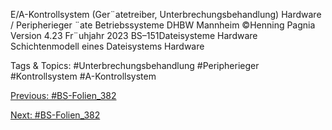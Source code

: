 E/A-Kontrollsystem
(Ger¨atetreiber, Unterbrechungsbehandlung)
Hardware / Peripherieger ¨ate
Betriebssysteme DHBW Mannheim ©Henning Pagnia Version 4.23 Fr¨uhjahr 2023 BS–151Dateisysteme Hardware Schichtenmodell eines Dateisystems
Hardware

   Tags & Topics:
   #Unterbrechungsbehandlung
   #Peripherieger
   #Kontrollsystem
   #A-Kontrollsystem

[Previous: #BS-Folien_382](BS-Folien_382.md)

[Next: #BS-Folien_382](BS-Folien_382.md)